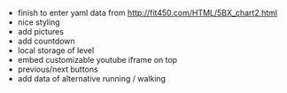 -   finish to enter yaml data from
    <http://fit450.com/HTML/5BX_chart2.html>
-   nice styling
-   add pictures 
-   add countdown
-   local storage of level
-   embed customizable youtube iframe on top
-   previous/next buttons
-   add data of alternative running / walking

